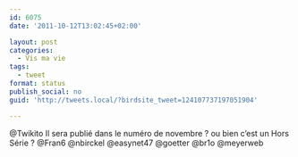 ```yaml
---
id: 6075
date: '2011-10-12T13:02:45+02:00'

layout: post
categories:
  - Vis ma vie
tags:
  - tweet
format: status
publish_social: no
guid: 'http://tweets.local/?birdsite_tweet=124107737197051904'

---
```


@Twikito Il sera publié dans le numéro de novembre ? ou bien c’est un Hors Série ? @Fran6 @nbirckel @easynet47 @goetter @br1o @meyerweb